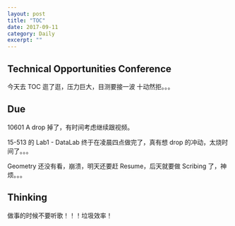 ```yaml
---
layout: post
title: "TOC" 
date: 2017-09-11
category: Daily 
excerpt: ""
---
```


 

## Technical Opportunities Conference 

今天去 TOC 逛了逛，压力巨大，目测要接一波 十动然拒。。。

## Due

10601 A drop 掉了，有时间考虑继续跟视频。

15-513 的 Lab1 - DataLab 终于在凌晨四点做完了，真有想 drop 的冲动，太烧时间了。。。

Geometry 还没有看，崩溃，明天还要赶 Resume，后天就要做 Scribing 了，神烦。。。

## Thinking

做事的时候不要听歌！！！垃圾效率！


